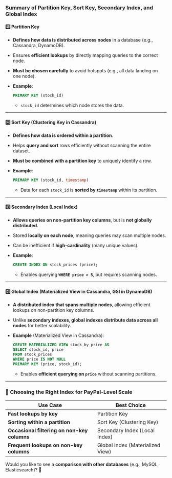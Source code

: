 ### **Summary of Partition Key, Sort Key, Secondary Index, and Global Index**

#### **1️⃣ Partition Key**

- **Defines how data is distributed across nodes** in a database (e.g., Cassandra, DynamoDB).
- Ensures **efficient lookups** by directly mapping queries to the correct node.
- **Must be chosen carefully** to avoid hotspots (e.g., all data landing on one node).
- **Example**:
    
    ```sql
    PRIMARY KEY (stock_id)
    ```
    
    - `stock_id` determines which node stores the data.

---

#### **2️⃣ Sort Key (Clustering Key in Cassandra)**

- **Defines how data is ordered within a partition**.
- Helps **query and sort** rows efficiently without scanning the entire dataset.
- **Must be combined with a partition key** to uniquely identify a row.
- **Example**:
    
    ```sql
    PRIMARY KEY (stock_id, timestamp)
    ```
    
    - Data for each `stock_id` is **sorted by `timestamp`** within its partition.

---

#### **3️⃣ Secondary Index (Local Index)**

- **Allows queries on non-partition key columns**, but is **not globally distributed**.
- Stored **locally on each node**, meaning queries may scan multiple nodes.
- Can be inefficient if **high-cardinality** (many unique values).
- **Example**:
    
    ```sql
    CREATE INDEX ON stock_prices (price);
    ```
    
    - Enables querying **`WHERE price > 5`**, but requires scanning nodes.

---

#### **4️⃣ Global Index (Materialized View in Cassandra, GSI in DynamoDB)**

- **A distributed index that spans multiple nodes**, allowing efficient lookups on non-partition key columns.
- Unlike **secondary indexes, global indexes distribute data across all nodes** for better scalability.
- **Example** (Materialized View in Cassandra):
    
    ```sql
    CREATE MATERIALIZED VIEW stock_by_price AS
    SELECT stock_id, price
    FROM stock_prices
    WHERE price IS NOT NULL
    PRIMARY KEY (price, stock_id);
    ```
    
    - Enables **efficient querying on `price`** without scanning partitions.

---

### **🚀 Choosing the Right Index for PayPal-Level Scale**

|Use Case|Best Choice|
|---|---|
|**Fast lookups by key**|Partition Key|
|**Sorting within a partition**|Sort Key (Clustering Key)|
|**Occasional filtering on non-key columns**|Secondary Index (Local Index)|
|**Frequent lookups on non-key columns**|Global Index (Materialized View)|

Would you like to see a **comparison with other databases** (e.g., MySQL, Elasticsearch)? 🚀